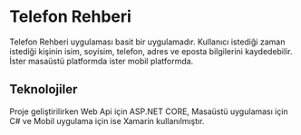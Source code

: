 # Telefon Rehberi

Telefon Rehberi uygulaması basit bir uygulamadır. Kullanıcı istediği zaman istediği kişinin isim, soyisim, telefon, adres ve eposta bilgilerini kaydedebilir. İster masaüstü platformda ister mobil platformda. 

## Teknolojiler
Proje geliştirilirken Web Api için ASP.NET CORE, Masaüstü uygulaması için C# ve Mobil uygulama için ise Xamarin kullanılmıştır.


